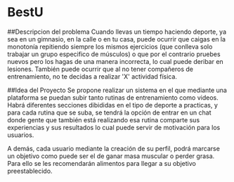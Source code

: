 # BestU

##Descripcion del problema
Cuando llevas un tiempo haciendo deporte, ya sea en un gimnasio, en la calle o en tu casa, puede ocurrir que caigas en la monotonía repitiendo siempre los mismos ejercicios (que conlleva solo trabajar un grupo especifico de músculos) o que por el contrario pruebes nuevos pero los hagas de una manera incorrecta, lo cual puede deribar en lesiones. 
También puede ocurrir que al no tener compañeros de entrenamiento, no te decidas a realizar 'X' actividad física.

##Idea del Proyecto
Se propone realizar un sistema en el que mediante una plataforma se puedan subir tanto rutinas de entrenamiento como videos. Habrá diferentes secciones dibididas en el tipo de deporte a practicas, y para cada rutina que se suba, se tendrá la opción de entrar en un chat donde gente que también está realizando esa rutina comparte sus experiencias y sus resultados lo cual puede servir de motivación para los usuarios.

A demás, cada usuario mediante la creación de su perfil, podrá marcarse un objetivo como puede ser el de ganar masa muscular o perder grasa. Para ello se les recomendarán alimentos para llegar a su objetivo preestablecido.


 
